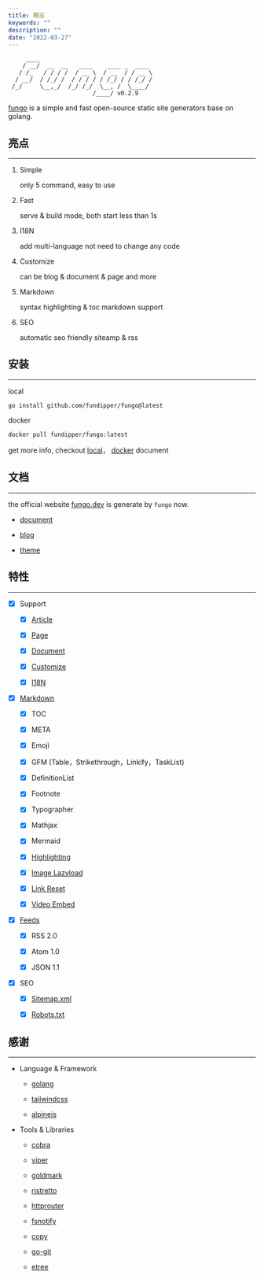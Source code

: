 ```yaml
---
title: 概览
keywords: ""
description: ""
date: "2022-03-27"
---
```


         ____
        / __/  __  __   ____    ____ _  ____
       / /_   / / / /  / __ \  / __  / / __ \
      / __/  / /_/ /  / / / / / /_/ / / /_/ /
     /_/     \__,_/  /_/ /_/  \__, /  \____/
                            /____/ v0.2.9

[fungo](https://fungo.dev) is a simple and fast open-source static site generators base on golang.

## 亮点

---

1. Simple

   only 5 command, easy to use

2. Fast

   serve & build mode, both start less than 1s

3. I18N

   add multi-language not need to change any code

4. Customize

   can be blog & document & page and more

5. Markdown

   syntax highlighting & toc markdown support

6. SEO

   automatic seo friendly siteamp & rss

## 安装

---

local

    go install github.com/fundipper/fungo@latest

docker

    docker pull fundipper/fungo:latest

get more info, checkout [local](/doc/start/local/)， [docker](/doc/start/docker/) document

## 文档

---

the official website [fungo.dev](https://fungo.dev) is generate by `fungo` now.

- [document](/doc/overview/)

- [blog](/post/)

- [theme](/theme/)

## 特性

---

- [x] Support

  - [x] [Article](/doc/create/article/)

  - [x] [Page](/doc/create/page/)

  - [x] [Document](/doc/create/document/)

  - [x] [Customize](/doc/create/customize/)

  - [x] [I18N](/doc/create/i18n/)

- [x] [Markdown](/doc/config/site/markdown/)

  - [x] TOC

  - [x] META

  - [x] Emoji

  - [x] GFM (Table，Strikethrough，Linkify，TaskList)

  - [x] DefinitionList

  - [x] Footnote

  - [x] Typographer

  - [x] Mathjax

  - [x] Mermaid

  - [x] [Highlighting](/doc/config/site/highlighting/)

  - [x] [Image Lazyload](/doc/config/site/image/)

  - [x] [Link Reset](/doc/config/site/link/)

  - [x] [Video Embed](/doc/config/site/video/)

- [x] [Feeds](/doc/config/site/feeds/)

  - [x] RSS 2.0

  - [x] Atom 1.0

  - [x] JSON 1.1

- [x] SEO

  - [x] [Sitemap.xml](/doc/config/site/sitemap/)

  - [x] [Robots.txt](/doc/config/site/robots/)

## 感谢

---

- Language & Framework

  - [golang](https://go.dev/)

  - [tailwindcss](https://www.tailwindcss.com/)

  - [alpinejs](https://alpinejs.dev/)

- Tools & Libraries

  - [cobra](https://github.com/spf13/cobra)

  - [viper](https://github.com/spf13/viper)

  - [goldmark](https://github.com/yuin/goldmark)

  - [ristretto](https://github.com/dgraph-io/ristretto)

  - [httprouter](https://github.com/julienschmidt/httprouter)

  - [fsnotify](https://github.com/fsnotify/fsnotify)

  - [copy](https://github.com/otiai10/copy)

  - [go-git](https://github.com/go-git/go-git)

  - [etree](https://github.com/beevik/etree)
